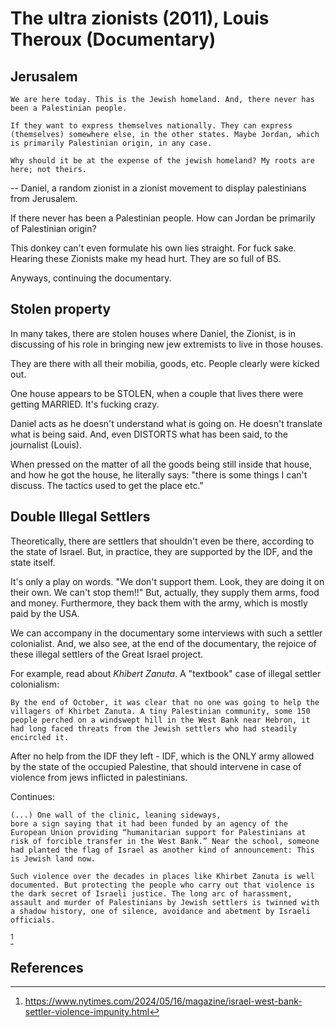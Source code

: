 # The ultra zionists (2011), Louis Theroux (Documentary)

## Jerusalem

``` quote
We are here today. This is the Jewish homeland. And, there never has been a Palestinian people. 

If they want to express themselves nationally. They can express (themselves) somewhere else, in the other states. Maybe Jordan, which is primarily Palestinian origin, in any case.

Why should it be at the expense of the jewish homeland? My roots are here; not theirs.
```
-- Daniel, a random zionist in a zionist movement to display palestinians from Jerusalem.


If there never has been a Palestinian people. How can Jordan be primarily of Palestinian origin?

This donkey can't even formulate his own lies straight. For fuck sake. Hearing these Zionists make my head hurt. They are so full of BS.

Anyways, continuing the documentary.

## Stolen property

In many takes, there are stolen houses where Daniel, the Zionist, is in discussing of his role in bringing new jew extremists to live in those houses.

They are there with all their mobilia, goods, etc. People clearly were kicked out.

One house appears to be STOLEN, when a couple that lives there were getting MARRIED. It's fucking crazy.

Daniel acts as he doesn't understand what is going on. He doesn't translate what is being said. And, even DISTORTS what has been said, to the journalist (Louis).

When pressed on the matter of all the goods being still inside that house, and how he got the house, he literally says: "there is some things I can't discuss. The tactics used to get the place etc."


## Double Illegal Settlers

Theoretically, there are settlers that shouldn't even be there, according to the state of Israel. But, in practice, they are supported by the IDF, and the state itself.

It's only a play on words. "We don't support them. Look, they are doing it on their own. We can't stop them!!" But, actually, they supply them arms, food and money. Furthermore, they back them with the army, which is mostly paid by the USA.

We can accompany in the documentary some interviews with such a settler colonialist. And, we also see, at the end of the documentary, the rejoice of these illegal settlers of the Great Israel project.


For example, read about *Khibert Zanuta*. A "textbook" case of illegal settler colonialism:

``` quote
By the end of October, it was clear that no one was going to help the
villagers of Khirbet Zanuta. A tiny Palestinian community, some 150
people perched on a windswept hill in the West Bank near Hebron, it
had long faced threats from the Jewish settlers who had steadily
encircled it.
```

After no help from the IDF they left - IDF, which is the ONLY army allowed by the state of the occupied Palestine, that should intervene in case of violence from jews inflicted in palestinians.

Continues:

``` quote
(...) One wall of the clinic, leaning sideways,
bore a sign saying that it had been funded by an agency of the
European Union providing “humanitarian support for Palestinians at
risk of forcible transfer in the West Bank.” Near the school, someone
had planted the flag of Israel as another kind of announcement: This
is Jewish land now.

Such violence over the decades in places like Khirbet Zanuta is well
documented. But protecting the people who carry out that violence is
the dark secret of Israeli justice. The long arc of harassment,
assault and murder of Palestinians by Jewish settlers is twinned with
a shadow history, one of silence, avoidance and abetment by Israeli
officials.
```
[^1]


## References

[^1]: https://www.nytimes.com/2024/05/16/magazine/israel-west-bank-settler-violence-impunity.html
